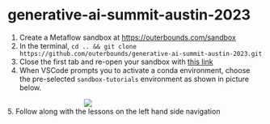 # generative-ai-summit-austin-2023

1. Create a Metaflow sandbox at https://outerbounds.com/sandbox
2. In the terminal, `cd .. && git clone https://github.com/outerbounds/generative-ai-summit-austin-2023.git`
3. Close the first tab and re-open your sandbox with [this link](https://account.outerbounds.dev/account/?workspace=/home/workspace/workspaces/generative-ai-summit-austin-2023/workspace.code-workspace)
4. When VSCode prompts you to activate a conda environment, choose the pre-selected `sandbox-tutorials` environment as shown in picture below.
<img style="display: block; float: center; max-width: 40%; height: auto; margin: auto; float: none!important;" src="https://github.com/outerbounds/generative-ai-summit-austin-2023/assets/40632488/f6377a5f-d9ad-48c5-9663-cf552803671a)https://github.com/outerbounds/generative-ai-summit-austin-2023/assets/40632488/f6377a5f-d9ad-48c5-9663-cf552803671a"/>
5. Follow along with the lessons on the left hand side navigation
